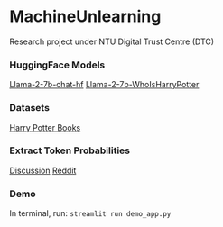 # MachineUnlearning
Research project under NTU Digital Trust Centre (DTC)


### HuggingFace Models
[Llama-2-7b-chat-hf](https://huggingface.co/meta-llama/Llama-2-7b-chat-hf)
[Llama-2-7b-WhoIsHarryPotter](https://huggingface.co/microsoft/Llama2-7b-WhoIsHarryPotter)

### Datasets
[Harry Potter Books](https://www.kaggle.com/datasets/shubhammaindola/harry-potter-books)

### Extract Token Probabilities
[Discussion](https://discuss.huggingface.co/t/announcement-generation-get-probabilities-for-generated-output/30075)
[Reddit](https://www.reddit.com/r/LocalLLaMA/comments/1b6xbg9/displayingreturning_probabilitieslogprobs_of_next/)

### Demo
In terminal, run:
```streamlit run demo_app.py```


